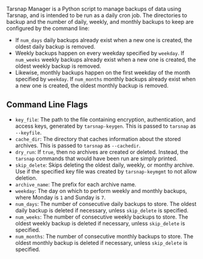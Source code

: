 Tarsnap Manager is a Python script to manage backups of data using Tarsnap, and is intended to be run as a daily cron job. The directories to backup and the number of daily, weekly, and monthly backups to keep are configured by the command line:

* If `num_days` daily backups already exist when a new one is created, the oldest daily backup is removed.
* Weekly backups happen on every weekday specified by `weekday`. If `num_weeks` weekly backups already exist when a new one is created, the oldest weekly backup is removed.
* Likewise, monthly backups happen on the first weekday of the month specified by `weekday`. If `num_months` monthly backups already exist when a new one is created, the oldest monthly backup is removed. 

## Command Line Flags

* `key_file`: The path to the file containing encryption, authentication, and access keys, generated by `tarsnap-keygen`. This is passed to `tarsnap` as `--keyfile`.
* `cache_dir`: The directory that caches information about the stored archives. This is passed to `tarsnap` as `--cachedir`.
* `dry_run`: If `true`, then no archives are created or deleted. Instead, the `tarsnap` commands that would have been run are simply printed.
* `skip_delete`: Skips deleting the oldest daily, weekly, or monthy archive. Use if the specified key file was created by `tarsnap-keymgmt` to not allow deletion.
* `archive_name`: The prefix for each archive name.
* `weekday`: The day on which to perform weekly and monthly backups, where Monday is `1` and Sunday is `7`.
* `num_days`: The number of consecutive daily backups to store. The oldest daily backup is deleted if necessary, unless `skip_delete` is specified.
* `num_weeks`: The number of consecutive weekly backups to store. The oldest weekly backup is deleted if necessary, unless `skip_delete` is specified.
* `num_months`: The number of consecutive monthly backups to store. The oldest monthly backup is deleted if necessary, unless `skip_delete` is specified.

